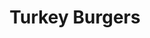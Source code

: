 ---
title: Turkey Burgers
metadata:
  servings: '4'
  title: Turkey Burgers
  source: https://www.hazelblue.co/recipes/turkeyburgers
  course: Main
ingredients:
- name: ground cumin
  amount: 1.5 tsp
- name: black pepper
  amount: some
- name: ground coriander
  amount: 1.5 tsp
- name: sweet potato
  amount: '4'
- name: coconut oil
  amount: some
- name: spices
  amount: some
- name: grated cucumber
  amount: '0.25'
- name: turkey mince
  amount: 500 g
- name: salt
  amount: 2.2 tsp
- name: olive oil
  amount: 2 tbps
- name: grated onion
  amount: '1'
- name: lemon
  amount: '0.5'
- name: ground cinnamon
  amount: 0.25 tsp
- name: smoked paprika
  amount: 0.25 tsp
- name: greek yogurt
  amount: 0.5 cups
cookware:
- name: mixing bowl
- name: griddle pan
- name: small bowl
steps:
- description: Pre-heat the oven to 180C.
- description: Dice the sweet potato into wedges and put them in a mixing bowl.
- description: Add the olive oil and some spices and toss until the wedges are all
    coated and put them in the oven for 30 minutes.
- description: Now they're in the oven you can make your burgers.
- description: 'Add turkey mince, grated onion and the following spices into the mixing
    bowl: ground cumin, ground coriander, ground cinnamon, smoked paprika, salt and
    black pepper.'
- description: Mix the ingredients until they're combined but be careful to not overmix
    because this will give you tough burgers.
- description: Heat a griddle pan on high heat and add a little coconut oil.
- description: Divide the mixture into 4 patties and cook in the pan.
- description: While they're cooking you can make the tzatziki.
- description: Grab a small bowl and combine greek yogurt, grated cucumber, salt and
    black pepper. Squeeze in the juice from half a lemon and put to one side to serve
    with the burgers.

---
